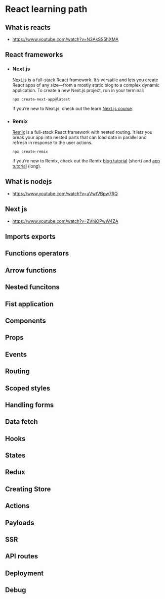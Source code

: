 # React learning path

## What is reacts
  - https://www.youtube.com/watch?v=N3AkSS5hXMA
## React frameworks
  - ### Next.js
    [Next.js](https://nextjs.org/) is a full-stack React framework. It’s versatile and lets you create React apps of any size—from a mostly static blog to a complex dynamic application.
    To create a new Next.js project, run in your terminal:
    
        npx create-next-app@latest
    
    If you’re new to Next.js, check out the learn [Next.js course](https://nextjs.org/learn).
    
  - ### Remix
     [Remix](https://remix.run/) is a full-stack React framework with nested routing. It lets you break your app into nested parts that can load data in parallel and refresh in response to the user actions.

        npx create-remix
    If you’re new to Remix, check out the Remix [blog tutorial](https://remix.run/docs/en/main/tutorials/blog) (short) and [app tutorial](https://remix.run/docs/en/main/tutorials/jokes) (long).


## What is nodejs
 - https://www.youtube.com/watch?v=uVwtVBpw7RQ
## Next js
 - https://www.youtube.com/watch?v=ZVnjOPwW4ZA

## Imports exports
## Functions operators
## Arrow functions
## Nested funcitons
 
## Fist application
## Components
## Props
## Events
## Routing
## Scoped styles
## Handling forms
## Data fetch
## Hooks
## States
 
## Redux
## Creating Store
## Actions
## Payloads
 
 
## SSR
## API routes
## Deployment
## Debug
